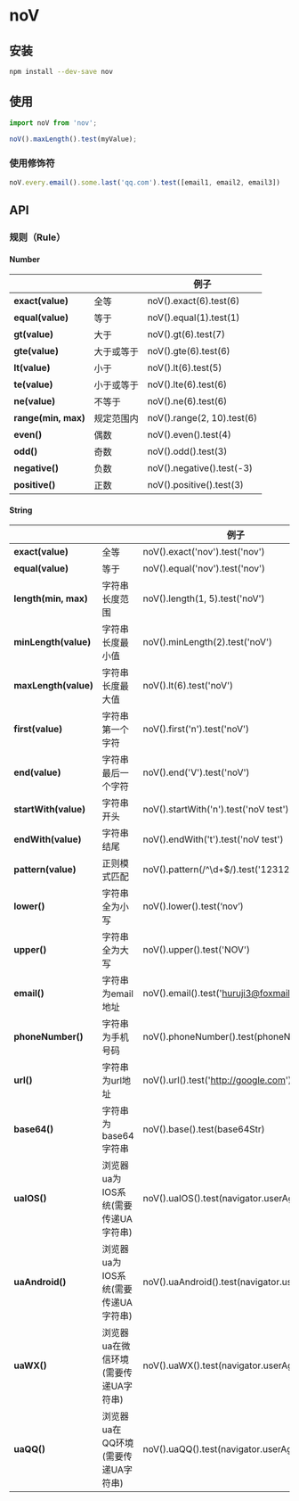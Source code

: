 # noV

## 安装

```bash
npm install --dev-save nov
```

## 使用

```js
import noV from 'nov';

noV().maxLength().test(myValue);
```

### 使用修饰符

```js
noV.every.email().some.last('qq.com').test([email1, email2, email3])
```

## API

### 规则（Rule）

#### Number
|                     |            | 例子                       |
| ------------------- | ---------- | -------------------------- |
| **exact(value)**    | 全等       | noV().exact(6).test(6)     |
| **equal(value)**    | 等于       | noV().equal(1).test(1)     |
| **gt(value)**       | 大于       | noV().gt(6).test(7)        |
| **gte(value)**      | 大于或等于 | noV().gte(6).test(6)       |
| **lt(value)**       | 小于       | noV().lt(6).test(5)        |
| **te(value)**       | 小于或等于 | noV().lte(6).test(6)       |
| **ne(value)**       | 不等于     | noV().ne(6).test(6)        |
| **range(min, max)** | 规定范围内 | noV().range(2, 10).test(6) |
| **even()**          | 偶数       | noV().even().test(4)       |
| **odd()**           | 奇数       | noV().odd().test(3)        |
| **negative()**      | 负数       | noV().negative().test(-3)  |
| **positive()**      | 正数       | noV().positive().test(3)   |

#### String
|                      |                                      | 例子                                        |
| -------------------- | ------------------------------------ | ------------------------------------------- |
| **exact(value)**     | 全等                                 | noV().exact('nov').test('nov')              |
| **equal(value)**     | 等于                                 | noV().equal('nov').test('nov')              |
| **length(min, max)** | 字符串长度范围                       | noV().length(1, 5).test('noV')              |
| **minLength(value)** | 字符串长度最小值                     | noV().minLength(2).test('noV')              |
| **maxLength(value)** | 字符串长度最大值                     | noV().lt(6).test('noV')                     |
| **first(value)**     | 字符串第一个字符                     | noV().first('n').test('noV')                |
| **end(value)**       | 字符串最后一个字符                   | noV().end('V').test('noV')                  |
| **startWith(value)** | 字符串开头                           | noV().startWith('n').test('noV test')       |
| **endWith(value)**   | 字符串结尾                           | noV().endWith('t').test('noV test')         |
| **pattern(value)**   | 正则模式匹配                         | noV().pattern(/^\d+$/).test('123123321')    |
| **lower()**          | 字符串全为小写                       | noV().lower().test(‘nov’)                 |
| **upper()**          | 字符串全为大写                       | noV().upper().test('NOV')                   |
| **email()**          | 字符串为email地址                    | noV().email().test('huruji3@foxmail.com')   |
| **phoneNumber()**    | 字符串为手机号码                     | noV().phoneNumber().test(phoneNumber)       |
| **url()**            | 字符串为url地址                      | noV().url().test('http://google.com')       |
| **base64()**         | 字符串为base64字符串                 | noV().base().test(base64Str)                |
| **uaIOS()**          | 浏览器ua为IOS系统(需要传递UA字符串)  | noV().uaIOS().test(navigator.userAgent)     |
| **uaAndroid()**      | 浏览器ua为IOS系统(需要传递UA字符串)  | noV().uaAndroid().test(navigator.userAgent) |
| **uaWX()**           | 浏览器ua在微信环境(需要传递UA字符串) | noV().uaWX().test(navigator.userAgent)      |
| **uaQQ()**           | 浏览器ua在QQ环境(需要传递UA字符串)   | noV().uaQQ().test(navigator.userAgent)      |
